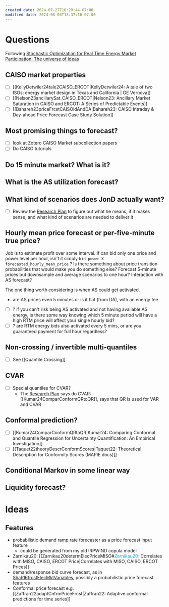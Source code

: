 ```yaml
---
created date: 2024-07-27T10:29:44-07:00
modified date: 2024-08-03T13:37:16-07:00
---
```

# Questions

Following [Stochastic Optimization for Real Time Energy Market Participation: The universe of ideas](https://growingenergylabs.atlassian.net/wiki/x/WQBVNgI)
## CAISO market properties
- [ ] [[KellyDetwiler24tale2CAISO_ERCOT|KellyDetwiler24: A tale of two ISOs: energy market design in Texas and California | GE Vernova]] 
- [ ] [[Nelson23ancillarySat_CAISO_ERCOT|Nelson23: Ancillary Market Saturation in CAISO and ERCOT: A Series of Predictable Events]] 
- [ ] [[Bahareh23priceFrcstCAISOidAndDA|Bahareh23: CAISO Intraday & Day-ahead Price Forecast Case Study Solution]]
## Most promising things to forecast?
- [ ] look at Zotero CAISO Market subcollection papers
- [ ] Do CAISO tutorials
## Do 15 minute market?  What is it?

## What is the AS utilization forecast?

## What kind of scenarios does JonD actually want?

- [ ] Review the [Research Plan](https://growingenergylabs.atlassian.net/wiki/x/WQBVNgI) to figure out what he means, if it makes sense, and what kind of scenarios are needed to deliver it
## Hourly mean price forecast or per-five-minute true price?
Job is to estimate profit over some interval.  If can bid only one price and power level per hour, isn't it simply `bid_power X forecasted_hourly_mean_price` ?  Is there something about price transition probabilities that would make you do something else?  Forecast 5-minute prices but downsample and average scenarios to one hour?  Interaction with AS forecast?

The one thing worth considering is when AS could get activated.  
- are AS prices even 5 minutes or is it flat (from DA), with an energy fee
- [ ] ? if you can't risk being AS activated and not having available AS energy, is there some way knowing which 5 minute period will have a high RTM price will affect your single hourly bid?  
- [ ] ? are RTM energy bids also activated every 5 mins, or are you guaranteed payment for full hour regardless?
## Non-crossing / invertible multi-quantiles 
- [ ] See [[Quantile Crossing]]
## CVAR
- [ ] Special quantiles for CVAR?
	- The [Research Plan](https://growingenergylabs.atlassian.net/wiki/x/WQBVNgI) says do CVAR: [[Kumar24ComparConformQRtoQR]], says that QR is used for VAR and CVAR
## Conformal prediction?
- [ ] [[Kumar24ComparConformQRtoQR|Kumar24: Comparing Conformal and Quantile Regression for Uncertainty Quantification: An Empirical Investigation]] 
- [ ] [[Taquet22theoryDescrConformScores|Taquet22: Theoretical Description for Conformity Scores (MAPIE docs)]] 
## Conditional Markov in some linear way
## Liquidity forecast?
# Ideas
## Features
- probabilistic demand ramp rate forecaster as a price forecast input feature
	- could be generated from my old IRPWIND copula model
- Zarnikau20: [[Zarnikau20determElecPriceMISO#<span style="color:rgb(0, 176, 240)">Zarnikau20: </span>Correlates with MISO, CAISO, ERCOT Price|Correlates with MISO, CAISO, ERCOT Prices]]
- demand/response bid curve forecast, as in [Shah16frcstElecMktVariables](Shah16frcstElecMktVariables.md), possibly a probabilistic price forecast features
- Conformal price forecast e.g. [[Zaffran22adaptCnfrmPriceFrcst|Zaffran22: Adaptive conformal predictions for time series]] 

